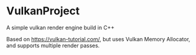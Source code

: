 # VulkanProject
A simple vulkan render engine build in C++

Based on https://vulkan-tutorial.com/, but uses Vulkan Memory Allocator, and supports multiple render passes.
